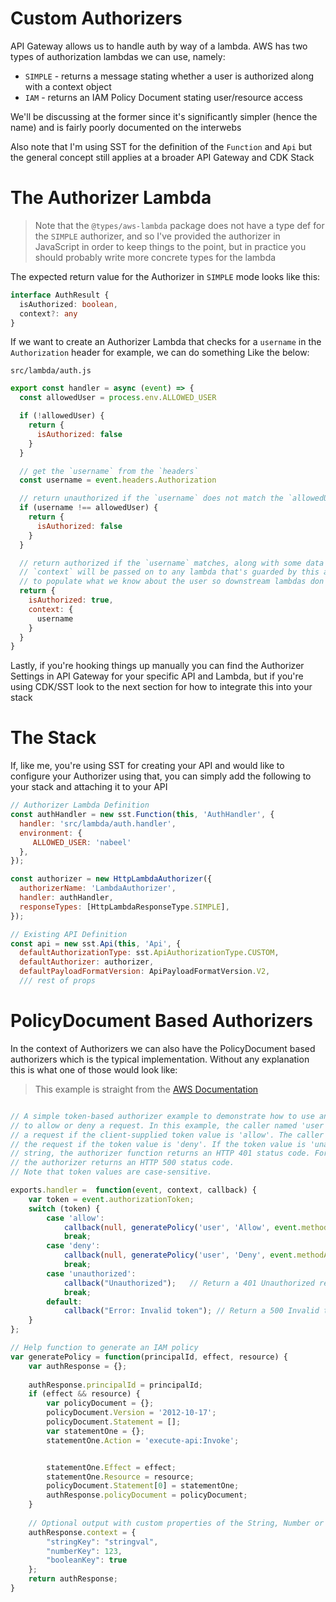 # Custom Authorizers

API Gateway allows us to handle auth by way of a lambda. AWS has two types of authorization lambdas we can use, namely:

- `SIMPLE` - returns a message stating whether a user is authorized along with a context object
- `IAM` - returns an IAM Policy Document stating user/resource access

We'll be discussing at the former since it's significantly simpler (hence the name) and is fairly poorly documented on the interwebs

Also note that I'm using SST for the definition of the `Function` and `Api` but the general concept still applies at a broader API Gateway and CDK Stack

# The Authorizer Lambda

> Note that the `@types/aws-lambda` package does not have a type def for the `SIMPLE` authorizer, and so I've provided the authorizer in JavaScript in order to keep things to the point, but in practice you should probably write more concrete types for the lambda

The expected return value for the Authorizer in `SIMPLE` mode looks like this:

```ts
interface AuthResult {
  isAuthorized: boolean,
  context?: any
}
```

If we want to create an Authorizer Lambda that checks for a `username` in the `Authorization` header for example, we can do something Like the below:

`src/lambda/auth.js`

```js
export const handler = async (event) => {
  const allowedUser = process.env.ALLOWED_USER

  if (!allowedUser) {
    return {
      isAuthorized: false
    }
  }

  // get the `username` from the `headers`
  const username = event.headers.Authorization

  // return unauthorized if the `username` does not match the `allowedUser`
  if (username !== allowedUser) {
    return {
      isAuthorized: false
    }
  }

  // return authorized if the `username` matches, along with some data in the `context`. the
  // `context` will be passed on to any lambda that's guarded by this authorizer so it's a good way
  // to populate what we know about the user so downstream lambdas don't need to check this manually
  return {
    isAuthorized: true,
    context: {
      username
    }
  }
}
```

Lastly, if you're hooking things up manually you can find the Authorizer Settings in API Gateway for your specific API and Lambda, but if you're using CDK/SST look to the next section for how to integrate this into your stack

# The Stack

If, like me, you're using SST for creating your API and would like to configure your Authorizer using that, you can simply add the following to your stack and attaching it to your API

```js
// Authorizer Lambda Definition
const authHandler = new sst.Function(this, 'AuthHandler', {
  handler: 'src/lambda/auth.handler',
  environment: {
     ALLOWED_USER: 'nabeel'
  },
});

const authorizer = new HttpLambdaAuthorizer({
  authorizerName: 'LambdaAuthorizer',
  handler: authHandler,
  responseTypes: [HttpLambdaResponseType.SIMPLE],
});

// Existing API Definition
const api = new sst.Api(this, 'Api', {
  defaultAuthorizationType: sst.ApiAuthorizationType.CUSTOM,
  defaultAuthorizer: authorizer,
  defaultPayloadFormatVersion: ApiPayloadFormatVersion.V2,
  /// rest of props
```

# PolicyDocument Based Authorizers

In the context of Authorizers we can also have the PolicyDocument based authorizers which is the typical implementation. Without any explanation this is what one of those would look like:

> This example is straight from the [AWS Documentation](https://docs.aws.amazon.com/apigateway/latest/developerguide/apigateway-use-lambda-authorizer.html)

```ts

// A simple token-based authorizer example to demonstrate how to use an authorization token 
// to allow or deny a request. In this example, the caller named 'user' is allowed to invoke 
// a request if the client-supplied token value is 'allow'. The caller is not allowed to invoke 
// the request if the token value is 'deny'. If the token value is 'unauthorized' or an empty
// string, the authorizer function returns an HTTP 401 status code. For any other token value, 
// the authorizer returns an HTTP 500 status code. 
// Note that token values are case-sensitive.

exports.handler =  function(event, context, callback) {
    var token = event.authorizationToken;
    switch (token) {
        case 'allow':
            callback(null, generatePolicy('user', 'Allow', event.methodArn));
            break;
        case 'deny':
            callback(null, generatePolicy('user', 'Deny', event.methodArn));
            break;
        case 'unauthorized':
            callback("Unauthorized");   // Return a 401 Unauthorized response
            break;
        default:
            callback("Error: Invalid token"); // Return a 500 Invalid token response
    }
};

// Help function to generate an IAM policy
var generatePolicy = function(principalId, effect, resource) {
    var authResponse = {};
    
    authResponse.principalId = principalId;
    if (effect && resource) {
        var policyDocument = {};
        policyDocument.Version = '2012-10-17'; 
        policyDocument.Statement = [];
        var statementOne = {};
        statementOne.Action = 'execute-api:Invoke';


        statementOne.Effect = effect;
        statementOne.Resource = resource;
        policyDocument.Statement[0] = statementOne;
        authResponse.policyDocument = policyDocument;
    }
    
    // Optional output with custom properties of the String, Number or Boolean type.
    authResponse.context = {
        "stringKey": "stringval",
        "numberKey": 123,
        "booleanKey": true
    };
    return authResponse;
}
```